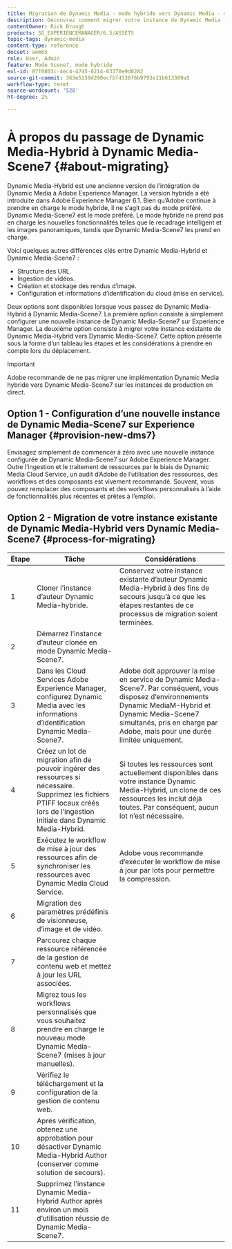 ```yaml
---
title: Migration de Dynamic Media - mode hybride vers Dynamic Media - mode S7
description: Découvrez comment migrer votre instance de Dynamic Media - mode hybride vers Dynamic Media - mode S7
contentOwner: Rick Brough
products: SG_EXPERIENCEMANAGER/6.5/ASSETS
topic-tags: dynamic-media
content-type: reference
docset: aem65
role: User, Admin
feature: Mode Scene7, mode hybride
exl-id: 07f0803c-4ec4-4745-8214-63370e9d0282
source-git-commit: 363e5159d290ecfbf4338f6b9793e11b613389a5
workflow-type: tm+mt
source-wordcount: '528'
ht-degree: 2%

---
```


# À propos du passage de Dynamic Media-Hybrid à Dynamic Media-Scene7 {#about-migrating}

Dynamic Media-Hybrid est une ancienne version de l’intégration de Dynamic Media à Adobe Experience Manager. La version hybride a été introduite dans Adobe Experience Manager 6.1. Bien qu’Adobe continue à prendre en charge le mode hybride, il ne s’agit pas du mode préféré. Dynamic Media-Scene7 est le mode préféré. Le mode hybride ne prend pas en charge les nouvelles fonctionnalités telles que le recadrage intelligent et les images panoramiques, tandis que Dynamic Media-Scene7 les prend en charge.

Voici quelques autres différences clés entre Dynamic Media-Hybrid et Dynamic Media-Scene7 :

* Structure des URL.
* Ingestion de vidéos.
* Création et stockage des rendus d’image.
* Configuration et informations d’identification du cloud (mise en service).

Deux options sont disponibles lorsque vous passez de Dynamic Media-Hybrid à Dynamic Media-Scene7. La première option consiste à simplement configurer une nouvelle instance de Dynamic Media-Scene7 sur Experience Manager. La deuxième option consiste à migrer votre instance existante de Dynamic Media-Hybrid vers Dynamic Media-Scene7. Cette option présente sous la forme d’un tableau les étapes et les considérations à prendre en compte lors du déplacement.

>[!IMPORTANT]
>
>Adobe recommande de ne pas migrer une implémentation Dynamic Media hybride vers Dynamic Media-Scene7 sur les instances de production en direct.

## Option 1 - Configuration d’une nouvelle instance de Dynamic Media-Scene7 sur Experience Manager {#provision-new-dms7}

Envisagez simplement de commencer à zéro avec une nouvelle instance configurée de Dynamic Media-Scene7 sur Adobe Experience Manager. Outre l’ingestion et le traitement de ressources par le biais de Dynamic Media Cloud Service, un audit d’Adobe de l’utilisation des ressources, des workflows et des composants est vivement recommandé. Souvent, vous pouvez remplacer des composants et des workflows personnalisés à l’aide de fonctionnalités plus récentes et prêtes à l’emploi.

## Option 2 - Migration de votre instance existante de Dynamic Media-Hybrid vers Dynamic Media-Scene7 {#process-for-migrating}

| Étape | Tâche | Considérations |
|---|---|---|
| 1 | Cloner l’instance d’auteur Dynamic Media-hybride. | Conservez votre instance existante d’auteur Dynamic Media-Hybrid à des fins de secours jusqu’à ce que les étapes restantes de ce processus de migration soient terminées. |
| 2 | Démarrez l’instance d’auteur clonée en mode Dynamic Media-Scene7. |  |
| 3 | Dans les Cloud Services Adobe Experience Manager, configurez Dynamic Media avec les informations d’identification Dynamic Media-Scene7. | Adobe doit approuver la mise en service de Dynamic Media-Scene7. Par conséquent, vous disposez d’environnements Dynamic MediaM-Hybrid et Dynamic Media-Scene7 simultanés, pris en charge par Adobe, mais pour une durée limitée uniquement. |
| 4 | Créez un lot de migration afin de pouvoir ingérer des ressources si nécessaire.<br>Supprimez les fichiers PTIFF locaux créés lors de l’ingestion initiale dans Dynamic Media-Hybrid. | Si toutes les ressources sont actuellement disponibles dans votre instance Dynamic Media-Hybrid, un clone de ces ressources les inclut déjà toutes. Par conséquent, aucun lot n’est nécessaire. |
| 5 | Exécutez le workflow de mise à jour des ressources afin de synchroniser les ressources avec Dynamic Media Cloud Service. | Adobe vous recommande d’exécuter le workflow de mise à jour par lots pour permettre la compression. |
| 6 | Migration des paramètres prédéfinis de visionneuse, d’image et de vidéo. |  |
| 7 | Parcourez chaque ressource référencée de la gestion de contenu web et mettez à jour les URL associées. |  |
| 8 | Migrez tous les workflows personnalisés que vous souhaitez prendre en charge le nouveau mode Dynamic Media-Scene7 (mises à jour manuelles). |  |
| 9 | Vérifiez le téléchargement et la configuration de la gestion de contenu web. |  |
| 10 | Après vérification, obtenez une approbation pour désactiver Dynamic Media-Hybrid Author (conserver comme solution de secours). |  |
| 11 | Supprimez l’instance Dynamic Media-Hybrid Author après environ un mois d’utilisation réussie de Dynamic Media-Scene7. |  |
